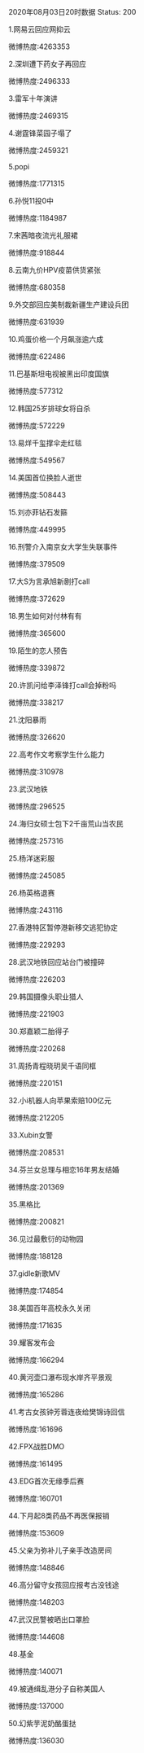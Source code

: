 2020年08月03日20时数据
Status: 200

1.网易云回应网抑云

微博热度:4263353

2.深圳遭下药女子再回应

微博热度:2496333

3.雷军十年演讲

微博热度:2469315

4.谢霆锋菜园子塌了

微博热度:2459321

5.popi

微博热度:1771315

6.孙悦11投0中

微博热度:1184987

7.宋茜暗夜流光礼服裙

微博热度:918844

8.云南九价HPV疫苗供货紧张

微博热度:680358

9.外交部回应美制裁新疆生产建设兵团

微博热度:631939

10.鸡蛋价格一个月飙涨逾六成

微博热度:622486

11.巴基斯坦电视被黑出印度国旗

微博热度:577312

12.韩国25岁排球女将自杀

微博热度:572229

13.易烊千玺撑伞走红毯

微博热度:549567

14.美国首位换脸人逝世

微博热度:508443

15.刘亦菲钻石发箍

微博热度:449995

16.刑警介入南京女大学生失联事件

微博热度:379509

17.大S为言承旭新剧打call

微博热度:372629

18.男生如何对付林有有

微博热度:365600

19.陌生的恋人预告

微博热度:339872

20.许凯问给李泽锋打call会掉粉吗

微博热度:338217

21.沈阳暴雨

微博热度:326620

22.高考作文考察学生什么能力

微博热度:310978

23.武汉地铁

微博热度:296525

24.海归女硕士包下2千亩荒山当农民

微博热度:257316

25.杨洋迷彩服

微博热度:245085

26.杨英格退赛

微博热度:243116

27.香港特区暂停港新移交逃犯协定

微博热度:229293

28.武汉地铁回应站台门被撞碎

微博热度:226203

29.韩国摄像头职业猎人

微博热度:221903

30.郑嘉颖二胎得子

微博热度:220268

31.周扬青程晓玥吴千语同框

微博热度:220151

32.小i机器人向苹果索赔100亿元

微博热度:212205

33.Xubin女警

微博热度:208531

34.芬兰女总理与相恋16年男友结婚

微博热度:201369

35.黑格比

微博热度:200821

36.见过最敷衍的动物园

微博热度:188128

37.gidle新歌MV

微博热度:174854

38.美国百年高校永久关闭

微博热度:171635

39.耀客发布会

微博热度:166294

40.黄河壶口瀑布现水岸齐平景观

微博热度:165286

41.考古女孩钟芳蓉连夜给樊锦诗回信

微博热度:161696

42.FPX战胜DMO

微博热度:161495

43.EDG首次无缘季后赛

微博热度:160701

44.下月起8类药品不再医保报销

微博热度:153609

45.父亲为弥补儿子亲手改造房间

微博热度:148846

46.高分留守女孩回应报考古没钱途

微博热度:148203

47.武汉民警被晒出口罩脸

微博热度:144608

48.基金

微博热度:140071

49.被通缉乱港分子自称美国人

微博热度:137000

50.幻紫芋泥奶酪蛋挞

微博热度:136030

